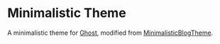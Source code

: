 # Minimalistic Theme

A minimalistic theme for [Ghost](http://github.com/tryghost/ghost/),
modified from
[MinimalisticBlogTheme](https://github.com/rriegger/MinimalisticBlogTheme).
